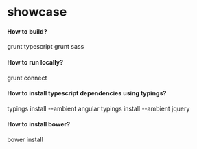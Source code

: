 # showcase

#### How to build?

grunt typescript
grunt sass

#### How to run locally?

grunt connect

#### How to install typescript dependencies using typings?

typings install --ambient angular
typings install --ambient jquery

#### How to install bower?

bower install
